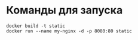 # Команды для запуска    
```
docker build -t static  
docker run --name my-nginx -d -p 8080:80 static
```
